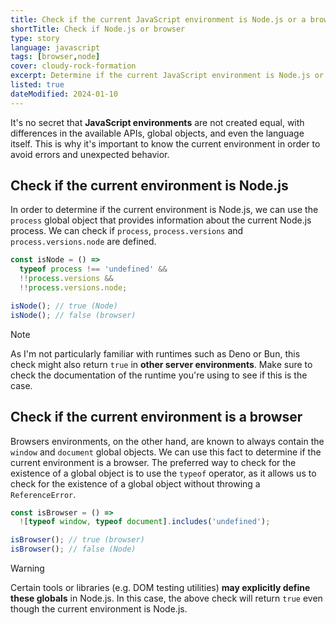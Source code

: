 ```yaml
---
title: Check if the current JavaScript environment is Node.js or a browser
shortTitle: Check if Node.js or browser
type: story
language: javascript
tags: [browser,node]
cover: cloudy-rock-formation
excerpt: Determine if the current JavaScript environment is Node.js or a browser.
listed: true
dateModified: 2024-01-10
---
```


It's no secret that **JavaScript environments** are not created equal, with differences in the available APIs, global objects, and even the language itself. This is why it's important to know the current environment in order to avoid errors and unexpected behavior.

## Check if the current environment is Node.js

In order to determine if the current environment is Node.js, we can use the `process` global object that provides information about the current Node.js process. We can check if `process`, `process.versions` and `process.versions.node` are defined.

```js
const isNode = () =>
  typeof process !== 'undefined' &&
  !!process.versions &&
  !!process.versions.node;

isNode(); // true (Node)
isNode(); // false (browser)
```

> [!NOTE]
>
> As I'm not particularly familiar with runtimes such as Deno or Bun, this check might also return `true` in **other server environments**. Make sure to check the documentation of the runtime you're using to see if this is the case.

## Check if the current environment is a browser

Browsers environments, on the other hand, are known to always contain the `window` and `document` global objects. We can use this fact to determine if the current environment is a browser. The preferred way to check for the existence of a global object is to use the `typeof` operator, as it allows us to check for the existence of a global object without throwing a `ReferenceError`.

```js
const isBrowser = () =>
  ![typeof window, typeof document].includes('undefined');

isBrowser(); // true (browser)
isBrowser(); // false (Node)
```

> [!WARNING]
>
> Certain tools or libraries (e.g. DOM testing utilities) **may explicitly define these globals** in Node.js. In this case, the above check will return `true` even though the current environment is Node.js.
